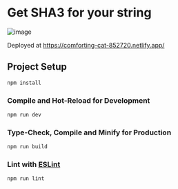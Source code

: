 # Get SHA3 for your string

![image](https://user-images.githubusercontent.com/9151797/229267146-40c30a04-4a17-404b-bf8f-394a5323dc1d.png)

Deployed at https://comforting-cat-852720.netlify.app/

## Project Setup

```sh
npm install
```

### Compile and Hot-Reload for Development

```sh
npm run dev
```

### Type-Check, Compile and Minify for Production

```sh
npm run build
```

### Lint with [ESLint](https://eslint.org/)

```sh
npm run lint
```

